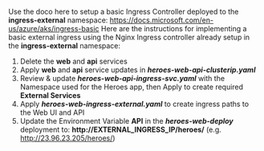 Use the doco here to setup a basic Ingress Controller deployed to the  **ingress-external** namespace: https://docs.microsoft.com/en-us/azure/aks/ingress-basic
Here are the instructions for implementing a basic external ingress using the Nginx Ingress controller already setup in the **ingress-external** namespace:

1. Delete the **web** and **api** services
2. Apply **web** and **api** service updates in ***heroes-web-api-clusterip.yaml***
3. Review & update ***heroes-web-api-ingress-svc.yaml*** with the Namespace used for the Heroes app, then Apply to create required **External Services**
4. Apply ***heroes-web-ingress-external.yaml*** to create ingress paths to the Web UI and API
5. Update the Environment Variable **API** in the ***heroes-web-deploy*** deployment to: **http://EXTERNAL_INGRESS_IP/heroes/** (e.g. http://23.96.23.205/heroes/)

